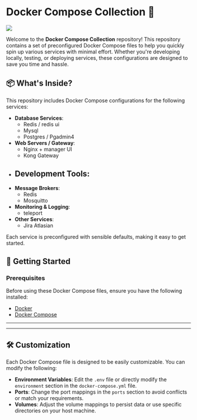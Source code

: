 # Docker Compose Collection 🐳
<img src="./docs/docker.avif">

Welcome to the **Docker Compose Collection** repository! This repository contains a set of preconfigured Docker Compose files to help you quickly spin up various services with minimal effort. Whether you're developing locally, testing, or deploying services, these configurations are designed to save you time and hassle.


## 📦 **What's Inside?**

This repository includes Docker Compose configurations for the following services:

- **Database Services**:
  - Redis / redis ui
  - Mysql
  - Postgres / Pgadmin4 
- **Web Servers / Gateway**:
  - Nginx + manager UI
  - Kong Gateway
- **Development Tools**:
    -   
- **Message Brokers**:
  - Redis
  - Mosquitto
- **Monitoring & Logging**:
  - teleport
- **Other Services**:
  - Jira Atlasian

Each service is preconfigured with sensible defaults, making it easy to get started.


## 🚀 **Getting Started**

### Prerequisites

Before using these Docker Compose files, ensure you have the following installed:

- [Docker](https://docs.docker.com/get-docker/)
- [Docker Compose](https://docs.docker.com/compose/install/)

---


---

## 🛠 **Customization**

Each Docker Compose file is designed to be easily customizable. You can modify the following:

- **Environment Variables**: Edit the `.env` file or directly modify the `environment` section in the `docker-compose.yml` file.
- **Ports**: Change the port mappings in the `ports` section to avoid conflicts or match your requirements.
- **Volumes**: Adjust the volume mappings to persist data or use specific directories on your host machine.